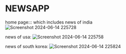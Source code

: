 # NEWSAPP
home page::: which includes news of india
![Screenshot 2024-06-14 225728](https://github.com/Suhani-01/NEWSAPP/assets/141126352/12ae305e-87ae-4685-a6dc-f2b81bd39076)

news of usa:
![Screenshot 2024-06-14 225758](https://github.com/Suhani-01/NEWSAPP/assets/141126352/a1b10951-7807-4ad3-b5b4-d7c01250dc0b)


news of south korea:
![Screenshot 2024-06-14 225824](https://github.com/Suhani-01/NEWSAPP/assets/141126352/13b1f946-f628-48d7-b42e-c159a43e40d1)
